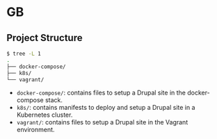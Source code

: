 # GB

## Project Structure

```bash
$ tree -L 1
.
├── docker-compose/
├── k8s/
└── vagrant/
```

- `docker-compose/`: contains files to setup a Drupal site in the docker-compose stack.
- `k8s/`: contains manifests to deploy and setup a Drupal site in a Kubernetes cluster.
- `vagrant/`: contains files to setup a Drupal site in the Vagrant environment.

